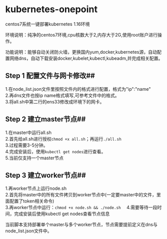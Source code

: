 # kubernetes-onepoint
centos7系统一键部署kubernetes 1.16环境

环境说明：纯净的centos7环境,cpu核数大于2,内存大于2G,使用root账户进行操作。

功能说明：能够自动关闭防火墙，更换国内yum,docker,kubernetes源，自动配置网络dns，自动下载安装docker,kubelet,kubectl,kubeadm,并完成相关配置。
## Step 1 配置文件与网卡修改##
1.在node_list.json文件里按照文件内的格式进行配置，格式为"ip":"name"<br>
2.再dns文件也按ip name格式填写,可参考文件中的格式。<br>
3.将all.sh中第二行的ens33修改成环境下的网卡。

## Step 2 建立master节点##
1.在master中运行all.sh  
2.首先给all.sh进行授权```chmod +x all.sh```；再运行```./all.sh```  
3.过程需要3-5分钟。    
4.完成安装后，使用```kubectl get nodes```进行查看。    
5.当前仅支持一个master节点
## Step 3 建立worker节点##
1.再worker节点上运行node.sh  
2.首先将master中的所有文件拷贝到worker节点中(一定要master中的文件，里面配置了token相关命令)  
3.再worker节点中运行：```chmod +x node.sh && ./node.sh  ```
4.需要等待一段时间，完成安装后使用kubectl get nodes查看节点信息  

当前脚本支持部署单个master与多个worker节点，节点需要提前定义在dns与node_list.json文件中。 
  
